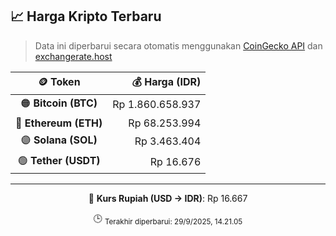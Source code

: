

<!-- HARGA_KRIPTO -->
## 📈 Harga Kripto Terbaru

> Data ini diperbarui secara otomatis menggunakan [CoinGecko API](https://www.coingecko.com/) dan [exchangerate.host](https://exchangerate.host/)

<div align="center">

| 🪙 Token | 💰 Harga (IDR) |
|:------:|---------------:|
| 🟠 **Bitcoin (BTC)**   | Rp 1.860.658.937 |
| 🔵 **Ethereum (ETH)**  | Rp 68.253.994 |
| 🟣 **Solana (SOL)**    | Rp 3.463.404 |
| 🟢 **Tether (USDT)**   | Rp 16.676 |

---

💱 **Kurs Rupiah (USD → IDR)**: Rp 16.667

🕒 <sub>Terakhir diperbarui: 29/9/2025, 14.21.05</sub>

</div>
<!-- /HARGA_KRIPTO -->